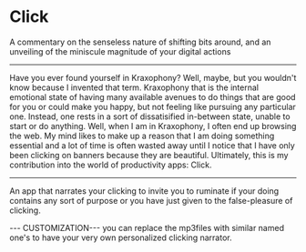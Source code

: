 # Click
A commentary on the senseless nature of shifting bits around, and an unveiling of the miniscule magnitude of your digital actions

---

Have you ever found yourself in Kraxophony? 
Well, maybe, but you wouldn't know because I invented that term.
Kraxophony that is the internal emotional state of having many available avenues to do things that are good for you or could make you happy, but not feeling like pursuing any particular one. Instead, one rests in a sort of dissatisified in-between state, unable to start or do anything.
Well, when I am in Kraxophony, I often end up browsing the web. My mind likes to make up a reason that I am doing something essential and a lot of time is often wasted away until I notice that I have only been clicking on banners because they are beautiful.
Ultimately, this is my contribution into the world of productivity apps:
Click.

---
An app that narrates your clicking to invite you to ruminate if your doing contains any sort of purpose or you have just given to the false-pleasure of clicking.

--- CUSTOMIZATION---
you can replace the mp3files with similar named one's to have your very own personalized clicking narrator.
